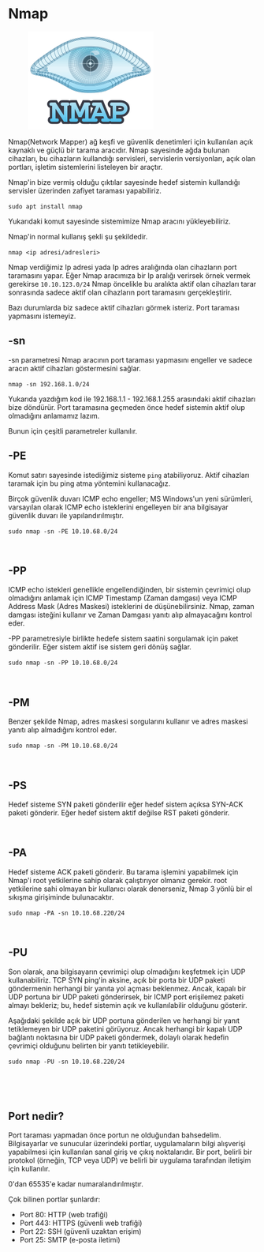 # Nmap

<figure><img src="../assets/nmap/nmaplogo.jpg" alt=""><figcaption></figcaption></figure>

Nmap(Network Mapper) ağ keşfi ve güvenlik denetimleri için kullanılan açık kaynaklı ve güçlü bir tarama aracıdır. Nmap sayesinde ağda bulunan cihazları, bu cihazların kullandığı servisleri, servislerin versiyonları, açık olan portları, işletim sistemlerini listeleyen bir araçtır. 

Nmap'in bize vermiş olduğu çıktılar sayesinde hedef sistemin kullandığı servisler üzerinden zafiyet taraması yapabiliriz. 

```sudo apt install nmap```

Yukarıdaki komut sayesinde sistemimize Nmap aracını yükleyebiliriz.

Nmap'in normal kullanış şekli şu şekildedir.

```nmap <ip adresi/adresleri>```

Nmap verdiğimiz Ip adresi yada Ip adres aralığında olan cihazların port taramasını yapar. Eğer Nmap aracımıza bir Ip aralığı verirsek örnek vermek gerekirse ```10.10.123.0/24``` Nmap öncelikle bu aralıkta aktif olan cihazları tarar sonrasında sadece aktif olan cihazların port taramasını gerçekleştirir. 

Bazı durumlarda biz sadece aktif cihazları görmek isteriz. Port taraması yapmasını istemeyiz. 

## -sn 

-sn parametresi Nmap aracının port taraması yapmasını engeller ve sadece aracın aktif cihazları göstermesini sağlar.

```nmap -sn 192.168.1.0/24```

Yukarıda yazdığım kod ile 192.168.1.1 - 192.168.1.255 arasındaki aktif cihazları bize döndürür. Port taramasına geçmeden önce hedef sistemin aktif olup olmadığını anlamamız lazım.

Bunun için çeşitli parametreler kullanılır. 

## -PE
Komut satırı sayesinde istediğimiz sisteme ```ping``` atabiliyoruz. Aktif cihazları taramak için bu ping atma yöntemini kullanacağız. 

Birçok güvenlik duvarı ICMP echo engeller; MS Windows'un yeni sürümleri, varsayılan olarak ICMP echo isteklerini engelleyen bir ana bilgisayar güvenlik duvarı ile yapılandırılmıştır. 

```sudo nmap -sn -PE 10.10.68.0/24```

<figure><img src="../assets/nmap/pe.png" alt=""><figcaption></figcaption></figure>

## -PP

ICMP echo istekleri genellikle engellendiğinden, bir sistemin çevrimiçi olup olmadığını anlamak için ICMP Timestamp (Zaman damgası) veya ICMP Address Mask (Adres Maskesi) isteklerini de düşünebilirsiniz. Nmap, zaman damgası isteğini kullanır ve Zaman Damgası yanıtı alıp almayacağını kontrol eder.

-PP parametresiyle birlikte hedefe sistem saatini sorgulamak için paket gönderilir. Eğer sistem aktif ise sistem geri dönüş sağlar.

```sudo nmap -sn -PP 10.10.68.0/24```

<figure><img src="../assets/nmap/pp.png" alt=""><figcaption></figcaption></figure>

## -PM
Benzer şekilde Nmap, adres maskesi sorgularını kullanır ve adres maskesi yanıtı alıp almadığını kontrol eder.

```sudo nmap -sn -PM 10.10.68.0/24```

<figure><img src="../assets/nmap/pm.png" alt=""><figcaption></figcaption></figure>


## -PS

Hedef sisteme SYN paketi gönderilir eğer hedef sistem açıksa SYN-ACK paketi gönderir. Eğer hedef sistem aktif değilse RST paketi gönderir.

<figure><img src="../assets/nmap/ps.png" alt=""><figcaption></figcaption></figure>

## -PA

Hedef sisteme ACK paketi gönderir. Bu tarama işlemini yapabilmek için Nmap'i root yetkilerine sahip olarak çalıştırıyor olmanız gerekir. root yetkilerine sahi olmayan bir kullanıcı olarak denerseniz, Nmap 3 yönlü bir el sıkışma girişiminde bulunacaktır.

```sudo nmap -PA -sn 10.10.68.220/24```

<figure><img src="../assets/nmap/pa.png" alt=""><figcaption></figcaption></figure>


## -PU

Son olarak, ana bilgisayarın çevrimiçi olup olmadığını keşfetmek için UDP kullanabiliriz. TCP SYN ping'in aksine, açık bir porta bir UDP paketi göndermenin herhangi bir yanıta yol açması beklenmez. Ancak, kapalı bir UDP portuna bir UDP paketi gönderirsek, bir ICMP port erişilemez paketi almayı bekleriz; bu, hedef sistemin açık ve kullanılabilir olduğunu gösterir.

Aşağıdaki şekilde açık bir UDP portuna gönderilen ve herhangi bir yanıt tetiklemeyen bir UDP paketini görüyoruz. Ancak herhangi bir kapalı UDP bağlantı noktasına bir UDP paketi göndermek, dolaylı olarak hedefin çevrimiçi olduğunu belirten bir yanıtı tetikleyebilir.

```sudo nmap -PU -sn 10.10.68.220/24```

<figure><img src="../assets/nmap/pu1.png" alt=""><figcaption></figcaption></figure>

<figure><img src="../assets/nmap/pu2.png" alt=""><figcaption></figcaption></figure>


## Port nedir?

Port taraması yapmadan önce portun ne olduğundan bahsedelim. Bilgisayarlar ve sunucular üzerindeki portlar, uygulamaların bilgi alışverişi yapabilmesi için kullanılan sanal giriş ve çıkış noktalarıdır. Bir port, belirli bir protokol (örneğin, TCP veya UDP) ve belirli bir uygulama tarafından iletişim için kullanılır. 

0'dan 65535'e kadar numaralandırılmıştır.

Çok bilinen portlar şunlardır:
- Port 80: HTTP (web trafiği)
- Port 443: HTTPS (güvenli web trafiği)
- Port 22: SSH (güvenli uzaktan erişim)
- Port 25: SMTP (e-posta iletimi)


